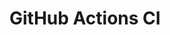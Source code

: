 # GitHub Actions CI








































































































































































































































































































































































































































































































































































